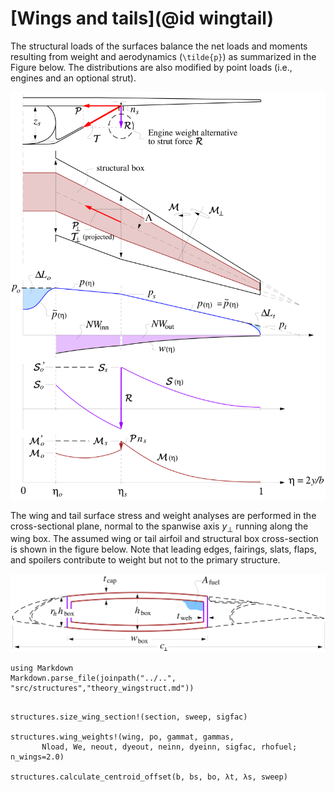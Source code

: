 # [Wings and tails](@id wingtail)

The structural loads of the surfaces balance the net loads and moments resulting from weight and aerodynamics (``\tilde{p}``) as summarized in the Figure below. The distributions are also modified by point loads (i.e., engines and an optional strut).

![](../assets/wingload.png)

The wing and tail surface stress and weight analyses are performed in the cross-sectional plane, normal to the spanwise axis $y_{\scriptscriptstyle \perp}$ running along the wing box. The assumed wing or tail airfoil and structural box cross-section is shown in the figure below. Note that leading edges, fairings, slats, flaps, and spoilers contribute to weight but not to the primary structure.

![](../assets/wingbox.png)

```@eval
using Markdown
Markdown.parse_file(joinpath("../..", "src/structures","theory_wingstruct.md"))
```

```@docs

structures.size_wing_section!(section, sweep, sigfac)

structures.wing_weights!(wing, po, gammat, gammas, 
       Nload, We, neout, dyeout, neinn, dyeinn, sigfac, rhofuel; n_wings=2.0)

structures.calculate_centroid_offset(b, bs, bo, λt, λs, sweep)
```
